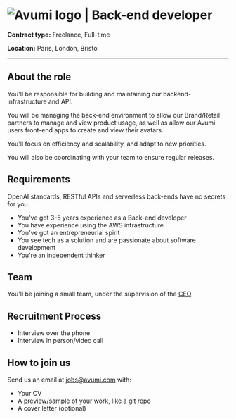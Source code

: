 # ![Avumi logo](https://www.avumi.com/img/avumi-logo.png) | Back-end developer

**Contract type:** Freelance, Full-time

**Location:** Paris, London, Bristol

***

## About the role

You'll be responsible for building and maintaining our backend-infrastructure and API.

You will be managing the back-end environment to allow our Brand/Retail partners to manage and view product usage, as well as allow our Avumi users front-end apps to create and view their avatars.

You'll focus on efficiency and scalability, and adapt to new priorities.

You will also be coordinating with your team to ensure regular releases.

## Requirements

OpenAI standards, RESTful APIs and serverless back-ends have no secrets for you.

* You've got 3-5 years experience as a Back-end developer
* You have experience using the AWS infrastructure
* You've got an entrepreneurial spirit
* You see tech as a solution and are passionate about software development
* You're an independent thinker

## Team

You'll be joining a small team, under the supervision of the [CEO](https://fr.linkedin.com/in/jamesgwalters).

## Recruitment Process

* Interview over the phone
* Interview in person/video call

## How to join us

Send us an email at jobs@avumi.com with:

* Your CV
* A preview/sample of your work, like a git repo
* A cover letter (optional)
